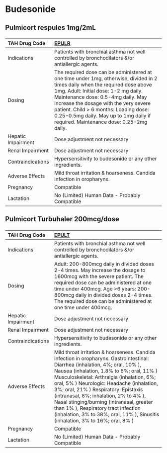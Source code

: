 # Budesonide

## Pulmicort respules 1mg/2mL

##### 

| TAH Drug Code      | [EPULR](https://www.tahsda.org.tw/drugs/hissearch.php?drug_code=EPULR)                                                                                                                                                                                                                                                                                                            |
|:-------------------|:----------------------------------------------------------------------------------------------------------------------------------------------------------------------------------------------------------------------------------------------------------------------------------------------------------------------------------------------------------------------------------|
| Indications        | Patients with bronchial asthma not well controlled by bronchodilators &/or antiallergic agents.                                                                                                                                                                                                                                                                                   |
| Dosing             | The required dose can be administered at one time under 1mg, otherwise, divided in 2 times daily when the required dose above 1mg. Adult: Initial dose: 1-2 mg daily. Maintenance dose: 0.5-4mg daily. May increase the dosage with the very severe patient. Child > 6 months: Loading dose: 0.25-0.5mg daily. May up to 1mg daily if required. Maintenance dose: 0.25-2mg daily. |
| Hepatic Impairment | Dose adjustment not necessary                                                                                                                                                                                                                                                                                                                                                     |
| Renal Impairment   | Dose adjustment not necessary                                                                                                                                                                                                                                                                                                                                                     |
| Contraindications  | Hypersensitivity to budesonide or any other ingredients.                                                                                                                                                                                                                                                                                                                          |
| Adverse Effects    | Mild throat irritation & hoarseness. Candida infection in oropharynx.                                                                                                                                                                                                                                                                                                             |
| Pregnancy          | Compatible                                                                                                                                                                                                                                                                                                                                                                        |
| Lactation          | No (Limited) Human Data - Probably Compatible                                                                                                                                                                                                                                                                                                                                     |

## Pulmicort Turbuhaler 200mcg/dose

##### 

| TAH Drug Code      | [EPULT](https://www.tahsda.org.tw/drugs/hissearch.php?drug_code=EPULT)                                                                                                                                                                                                                                                                                                                                                                                                                                                    |
|:-------------------|:--------------------------------------------------------------------------------------------------------------------------------------------------------------------------------------------------------------------------------------------------------------------------------------------------------------------------------------------------------------------------------------------------------------------------------------------------------------------------------------------------------------------------|
| Indications        | Patients with bronchial asthma not well controlled by bronchodilators &/or antiallergic agents.                                                                                                                                                                                                                                                                                                                                                                                                                           |
| Dosing             | Adult: 200-800mcg daily in divided doses 2-4 times. May increase the dosage to 1600mcg with the severe patient. The required dose can be administered at one time under 400mcg. Age >6 years: 200-800mcg daily in divided doses 2-4 times. The required dose can be administered at one time under 400mcg.                                                                                                                                                                                                                |
| Hepatic Impairment | Dose adjustment not necessary                                                                                                                                                                                                                                                                                                                                                                                                                                                                                             |
| Renal Impairment   | Dose adjustment not necessary                                                                                                                                                                                                                                                                                                                                                                                                                                                                                             |
| Contraindications  | Hypersensitivity to budesonide or any other ingredients.                                                                                                                                                                                                                                                                                                                                                                                                                                                                  |
| Adverse Effects    | Mild throat irritation & hoarseness. Candida infection in oropharynx. Gastrointestinal: Diarrhea (inhalation, 4%; oral, 10% ), Nausea (inhalation, 1.8% to 6%; oral, 11% ) Musculoskeletal: Arthralgia (inhalation, 6%; oral, 5% ) Neurologic: Headache (inhalation, 3%; oral, 21% ) Respiratory: Epistaxis (intranasal, 8%; inhalation, 2% to 4% ), Nasal stinging/burning (intranasal, greater than 1% ), Respiratory tract infection (inhalation, 3% to 38%; oral, 11% ), Sinusitis (inhalation, 3% to 16%; oral, 8% ) |
| Pregnancy          | Compatible                                                                                                                                                                                                                                                                                                                                                                                                                                                                                                                |
| Lactation          | No (Limited) Human Data - Probably Compatible                                                                                                                                                                                                                                                                                                                                                                                                                                                                             |

